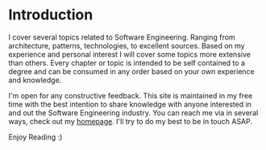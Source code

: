 # Introduction

I cover several topics related to Software Engineering. Ranging from architecture, patterns, technologies, to excellent sources.
Based on my experience and personal interest I will cover some topics more extensive than others. Every chapter or topic is intended to be self contained to a degree and can be consumed in any order based on your own experience and knowledge.

I'm open for any constructive feedback. This site is maintained in my free time with the best intention to share knowledge with anyone interested in and out the Software Engineering industry. You can reach me via in several ways, check out my [homepage](https://segersian.com/). I'll try to do my best to be in touch ASAP.

Enjoy Reading :)